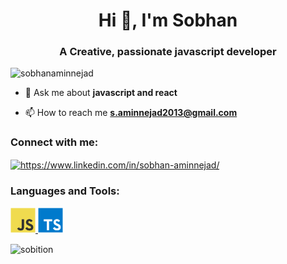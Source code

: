 <h1 align="center">Hi 👋, I'm Sobhan</h1>
<h3 align="center">A Creative, passionate javascript developer</h3>

<p align="left"> <img src="https://komarev.com/ghpvc/?username=sobhanaminnejad&label=Profile%20views&color=0e75b6&style=flat" alt="sobhanaminnejad" /> </p>

- 💬 Ask me about **javascript and react**

- 📫 How to reach me **s.aminnejad2013@gmail.com**

<h3 align="left">Connect with me:</h3>
<p align="left">
<a href="https://linkedin.com/in/https://www.linkedin.com/in/sobhan-aminnejad/" target="blank"><img align="center" src="https://raw.githubusercontent.com/rahuldkjain/github-profile-readme-generator/master/src/images/icons/Social/linked-in-alt.svg" alt="https://www.linkedin.com/in/sobhan-aminnejad/" height="30" width="40" /></a>
</p>

<h3 align="left">Languages and Tools:</h3>
<p align="left">
<a
    href="https://developer.mozilla.org/en-US/docs/Web/JavaScript"
    target="_blank"
    rel="noreferrer"
  >
    <img
      src="https://raw.githubusercontent.com/devicons/devicon/master/icons/javascript/javascript-original.svg"
      alt="javascript"
      width="40"
      height="40"
    />
  </a>
  <a href="https://www.typescriptlang.org/" target="_blank" rel="noreferrer">
    <img
      src="https://raw.githubusercontent.com/devicons/devicon/master/icons/typescript/typescript-original.svg"
      alt="typescript"
      width="40"
      height="40"
    />
  </a>
</p>

<p><img align="center" src="https://github-readme-stats.vercel.app/api/top-langs?username=sobition&show_icons=true&locale=en&layout=compact" alt="sobition" /></p>

